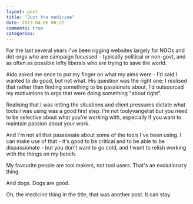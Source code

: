 ```yaml
---
layout: post
title: "Just the medicine"
date: 2013-04-06 00:22
comments: true
categories: 
---
```


For the last several years I've been rigging websites largely for NGOs and dot-orgs who are campaign focussed - typically political or non-govt, and as often as possible lefty liberals who are trying to save the world.

Aldo asked me once to put my finger on what my aims were - I'd said I wanted to do good, but not what. His question was the right one; I realised that rather than finding something to be passionate about, I'd outsourced my motivations to orgs that were doing something "about right".

Realising that I was letting the situations and client pressures dictate what tools I was using was a good first step. I'm not toolyvangelist but you need to be selective about what you're working with, especially if you want to maintain passion about your work.

And I'm not all that passionate about some of the tools I've been using. I can make use of that - it's good to be critical and to be able to be dispassionate - but you don't want to go cold, and I want to relish working with the things on my bench.

My favourite people are tool makers, not tool users. That's an evolutionary thing.

And dogs. Dogs are good.

Oh, the medicine thing in the title, that was another post. It can stay.